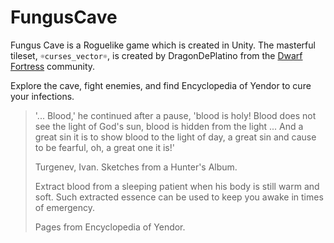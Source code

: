 # FungusCave

Fungus Cave is a Roguelike game which is created in Unity. The masterful tileset, `☼curses_vector☼`, is created by DragonDePlatino from the [Dwarf Fortress](http://www.bay12forums.com/smf/index.php?topic=161328.0) community.

Explore the cave, fight enemies, and find Encyclopedia of Yendor to cure your infections.

> '... Blood,' he continued after a pause, 'blood is holy! Blood does not see the light of God's sun, blood is hidden from the light ... And a great sin it is to show blood to the light of day, a great sin and cause to be fearful, oh, a great one it is!'
>
> Turgenev, Ivan. Sketches from a Hunter's Album.
>
> Extract blood from a sleeping patient when his body is still warm and soft. Such extracted essence can be used to keep you awake in times of emergency.
>
> Pages from Encyclopedia of Yendor.


